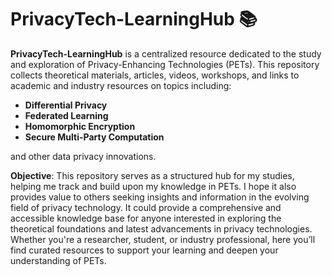 # PrivacyTech-LearningHub 📚
**PrivacyTech-LearningHub** is a centralized resource dedicated to the study and exploration of Privacy-Enhancing Technologies (PETs). 
This repository collects theoretical materials, articles, videos, workshops, and links to academic and industry resources on topics including:
- **Differential Privacy**
- **Federated Learning**
- **Homomorphic Encryption**
- **Secure Multi-Party Computation**
  
and other data privacy innovations.

**Objective**: This repository serves as a structured hub for my studies, helping me track and build upon my knowledge in PETs. 
I hope it also provides value to others seeking insights and information in the evolving field of privacy technology. 
It could provide a comprehensive and accessible knowledge base for anyone interested in exploring the theoretical foundations and latest advancements in privacy technologies. 
Whether you're a researcher, student, or industry professional, here you’ll find curated resources to support your learning and deepen your understanding of PETs.
